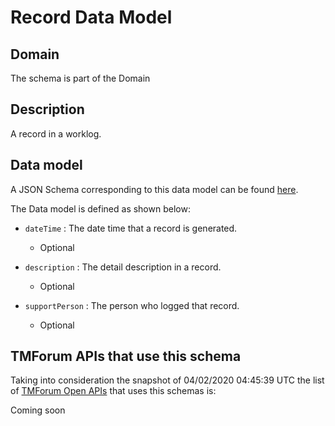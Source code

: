 # Record Data Model

## Domain

The  schema is part of the  Domain

## Description

A record in a worklog.

## Data model

A JSON Schema corresponding to this data model can be found
[here](https://github.com/tmforum-rand/schemas/blob/candidates/Common/Record.schema.json).

The Data model is defined as shown below:
- `dateTime` : The date time that a record is generated.

  - Optional

- `description` : The detail description in a record.

  - Optional

- `supportPerson` : The person who logged that record.

  - Optional





## TMForum APIs that use this schema

Taking into consideration the snapshot of 04/02/2020 04:45:39 UTC the list of [TMForum Open APIs](https://www.tmforum.org/open-apis/) that uses this schemas is:

Coming soon